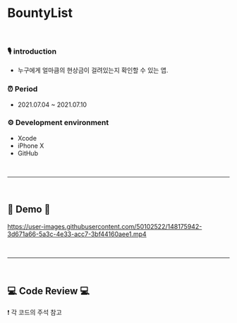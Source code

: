 # BountyList

<br>

### 🎙 introduction 
- 누구에게 얼마큼의 현상금이 걸려있는지 확인할 수 있는 앱.    

### ⏰ Period     
* 2021.07.04 ~ 2021.07.10         

### ⚙️ Development environment
* Xcode
* iPhone X
* GitHub


<br>

---------------------------------------------------------------------

<br>


## 🎥 Demo  🎥

https://user-images.githubusercontent.com/50102522/148175942-3d671a66-5a3c-4e33-acc7-3bf44160aee1.mp4

<br>

---------------------------------------------------------------------

<br>

## 💻 Code Review 💻
❗️ 각 코드의 주석 참고

<br>




